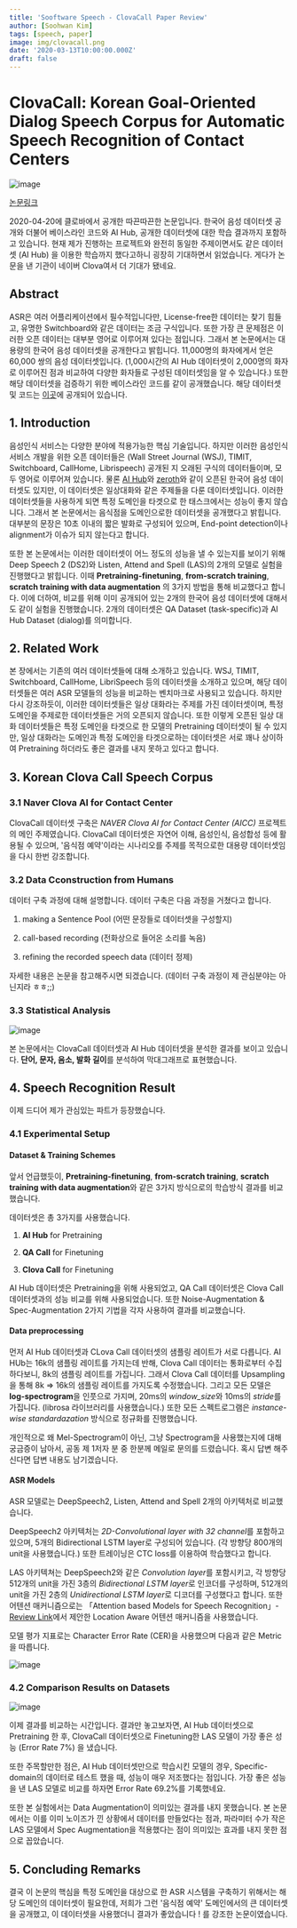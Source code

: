 ```yaml
---
title: 'Sooftware Speech - ClovaCall Paper Review'
author: [Soohwan Kim]
tags: [speech, paper]
image: img/clovacall.png
date: '2020-03-13T10:00:00.000Z'
draft: false
---
```


# ClovaCall: Korean Goal-Oriented Dialog Speech Corpus for Automatic Speech Recognition of Contact Centers  
  
![image](https://user-images.githubusercontent.com/42150335/80241423-8a367180-869e-11ea-8438-6b651ab65fb6.png)  
  
[논문링크](https://arxiv.org/abs/2004.09367)

2020-04-20에 클로바에서 공개한 따끈따끈한 논문입니다. 한국어 음성 데이터셋 공개와 더불어 베이스라인 코드와 AI Hub, 공개한 데이터셋에 대한 학습 결과까지 포함하고 있습니다. 현재 제가 진행하는 프로젝트와 완전히 동일한 주제이면서도 같은 데이터셋 (AI Hub) 을 이용한 학습까지 했다고하니 굉장히 기대하면서 읽었습니다. 게다가 논문을 낸 기관이 네이버 Clova여서 더 기대가 됐네요.  

## Abstract  

ASR은 여러 어플리케이션에서 필수적입니다만, License-free한 데이터는 찾기 힘들고, 유명한 Switchboard와 같은 데이터는 조금 구식입니다. 또한 가장 큰 문제점은 이러한 오픈 데이터는 대부분 영어로 이루어져 있다는 점입니다. 그래서 본 논문에서는 대용량의 한국어 음성 데이터셋을 공개한다고 밝힙니다. 11,000명의 화자에게서 얻은 60,000 쌍의 음성 데이터셋입니다. (1,000시간의 AI Hub 데이터셋이 2,000명의 화자로 이루어진 점과 비교하여 다양한 화자들로 구성된 데이터셋임을 알 수 있습니다.) 또한 해당 데이터셋을 검증하기 위한 베이스라인 코드를 같이 공개했습니다. 해당 데이터셋 및 코드는 [이곳](https://github.com/ClovaAI/ClovaCall)에 공개되어 있습니다.  

## 1. Introduction
  
음성인식 서비스는 다양한 분야에 적용가능한 핵심 기술입니다. 하지만 이러한 음성인식 서비스 개발을 위한 오픈 데이터들은 (Wall Street Journal (WSJ), TIMIT, Switchboard, CallHome, Librispeech) 공개된 지 오래된 구식의 데이터들이며, 모두 영어로 이루어져 있습니다. 물론 [AI Hub](http://www.aihub.or.kr/aidata/105)와 [zeroth](https://github.com/goodatlas/zeroth)와 같이 오픈된 한국어 음성 데이터셋도 있지만, 이 데이터셋은 일상대화와 같은 주제들을 다룬 데이터셋입니다. 이러한 데이터셋들을 사용하게 되면 특정 도메인을 타겟으로 한 태스크에서는 성능이 좋지 않습니다. 그래서 본 논문에서는 음식점을 도메인으로한 데이터셋을 공개했다고 밝힙니다. 대부분의 문장은 10초 이내의 짧은 발화로 구성되어 있으며, End-point detection이나 alignment가 이슈가 되지 않는다고 합니다.  

또한 본 논문에서는 이러한 데이터셋이 어느 정도의 성능을 낼 수 있는지를 보이기 위해 Deep Speech 2 (DS2)와 Listen, Attend and Spell (LAS)의 2개의 모델로 실험을 진행했다고 밝힙니다. 이때 **Pretraining-finetuning**, **from-scratch training**, **scratch training with data augmentation** 의 3가지 방법을 통해 비교했다고 합니다. 이에 더하여, 비교를 위해 이미 공개되어 있는 2개의 한국어 음성 데이터셋에 대해서도 같이 실험을 진행했습니다. 2개의 데이터셋은 QA Dataset (task-specific)과 AI Hub Dataset (dialog)를 의미합니다.   
  
## 2. Related Work
  
본 장에서는 기존의 여러 데이터셋들에 대해 소개하고 있습니다. WSJ, TIMIT, Switchboard, CallHome, LibriSpeech 등의 데이터셋을 소개하고 있으며, 해당 데이터셋들은 여러 ASR 모델들의 성능을 비교하는 벤치마크로 사용되고 있습니다. 하지만 다시 강조하듯이, 이러한 데이터셋들은 일상 대화라는 주제를 가진 데이터셋이며, 특정 도메인을 주제로한 데이터셋들은 거의 오픈되지 않습니다. 또한 이렇게 오픈된 일상 대화 데이터셋들은 특정 도메인을 타겟으로 한 모델의 Pretraining 데이터셋이 될 수 있지만, 일상 대화라는 도메인과 특정 도메인을 타겟으로하는 데이터셋은 서로 꽤나 상이하여 Pretraining 하더라도 좋은 결과를 내지 못하고 있다고 합니다.  
  
## 3. Korean Clova Call Speech Corpus  
  
### 3.1 Naver Clova AI for Contact Center  
  
ClovaCall 데이터셋 구축은 *NAVER Clova AI for Contact Center (AICC)* 프로젝트의 메인 주제였습니다. ClovaCall 데이터셋은 자연어 이해, 음성인식, 음성합성 등에 활용될 수 있으며, '음식점 예약'이라는 시나리오를 주제를 목적으로한 대용량 데이터셋임을 다시 한번 강조합니다.  
  
### 3.2 Data Cconstruction from Humans  
  
데이터 구축 과정에 대해 설명합니다. 데이터 구축은 다음 과정을 거쳤다고 합니다.  
  
1. making a Sentence Pool (어떤 문장들로 데이터셋을 구성할지)
  
2. call-based recording (전화상으로 들어온 소리를 녹음)   
  
3. refining the recorded speech data (데이터 정제)  
  
자세한 내용은 논문을 참고해주시면 되겠습니다. (데이터 구축 과정이 제 관심분야는 아닌지라 ㅎㅎ;;)  
  
### 3.3 Statistical Analysis  
  
![image](https://user-images.githubusercontent.com/42150335/80275445-3a968b00-871c-11ea-86f4-296e88ba1269.png)  
  
본 논문에서는 ClovaCall 데이터셋과 AI Hub 데이터셋을 분석한 결과를 보이고 있습니다. **단어, 문자, 음소, 발화 길이**를 분석하여 막대그래프로 표현했습니다.   
  
## 4. Speech Recognition Result  
  
이제 드디어 제가 관심있는 파트가 등장했습니다.  
  
### 4.1 Experimental Setup

#### Dataset & Training Schemes

앞서 언급했듯이, **Pretraining-finetuning**, **from-scratch training**, **scratch training with data augmentation**와 같은 3가지 방식으로의 학습방식 결과를 비교했습니다.   
  
데이터셋은 총 3가지를 사용했습니다.  
  
1. **AI Hub** for Pretraining  
  
2. **QA Call** for Finetuning  
  
3. **Clova Call** for Finetuning  
  
AI Hub 데이터셋은 Pretraining을 위해 사용되었고, QA Call 데이터셋은 Clova Call 데이터셋과의 성능 비교를 위해 사용되었습니다. 또한 Noise-Augmentation & Spec-Augmentation 2가지 기법을 각자 사용하여 결과를 비교했습니다.  
  
#### Data preprocessing  
  
먼저 AI Hub 데이터셋과 CLova Call 데이터셋의 샘플링 레이트가 서로 다릅니다. AI HUb는 16k의 샘플링 레이트를 가지는데 반해, Clova Call 데이터는 통화로부터 수집하다보니, 8k의 샘플링 레이트를 가집니다. 그래서 Clova Call 데이터를 Upsampling을 통해 8k => 16k의 샘플링 레이트를 가지도록 수정했습니다. 그리고 모든 모델은 **log-spectrogram**을 인풋으로 가지며, 20ms의 *window_size*와 10ms의 *stride*를 가집니다. (librosa 라이브러리를 사용했습니다.) 또한 모든 스펙트로그램은 *instance-wise standardazation* 방식으로 정규화를 진행했습니다.  
  
개인적으로 왜 Mel-Spectrogram이 아닌, 그냥 Spectrogram을 사용했는지에 대해 궁금증이 남아서, 공동 제 1저자 분 중 한분께 메일로 문의를 드렸습니다. 혹시 답변 해주신다면 답변 내용도 남기겠습니다.  

#### ASR Models  

ASR 모델로는 DeepSpeech2, Listen, Attend and Spell 2개의 아키텍처로 비교했습니다.  
  
 DeepSpeech2 아키텍처는 *2D-Convolutional layer with 32 channel*를 포함하고 있으며, 5개의 Bidirectional LSTM layer로 구성되어 있습니다. (각 방향당 800개의 unit을 사용했습니다.) 또한 트레이닝은 CTC loss를 이용하여 학습했다고 합니다.  
  
LAS 아키텍쳐는 DeepSpeech2와 같은 *Convolution layer*를 포함시키고, 각 방향당 512개의 unit을 가진 3층의 *Bidirectional LSTM layer*로 인코더를 구성하며, 512개의 unit을 가진 2층의 *Unidirectional LSTM layer*로 디코더를 구성했다고 합니다. 또한 어텐션 매커니즘으로는 「Attention based Models for Speech Recognition」- [Review Link](https://github.com/sooftware/Paper-Review/blob/master/Review/Attention-Based%20Models%20for%20Speech%20Recognition.md)에서 제안한 Location Aware 어텐션 매커니즘을 사용했습니다.  
  
모델 평가 지표로는 Character Error Rate (CER)을 사용했으며 다음과 같은 Metric을 따릅니다.  
  
![image](https://user-images.githubusercontent.com/42150335/80277350-42a8f780-8729-11ea-9609-665ea1944f7b.png)  
  
### 4.2 Comparison Results on Datasets  
  
![image](https://user-images.githubusercontent.com/42150335/80277359-60765c80-8729-11ea-928f-1f9941c7f36a.png)  
  
이제 결과를 비교하는 시간입니다. 결과만 놓고보자면, AI Hub 데이터셋으로 Pretraining 한 후, ClovaCall 데이터셋으로 Finetuning한 LAS 모델이 가장 좋은 성능 (Error Rate 7%) 을 냈습니다.  
  
또한 주목할만한 점은, AI Hub 데이터셋만으로 학습시킨 모델의 경우, Specific-domain의 데이터로 테스트 했을 때, 성능이 매우 저조했다는 점입니다. 가장 좋은 성능을 낸 LAS 모델로 비교를 하자면 Error Rate 69.2%를 기록했네요.  
  
또한 본 실험에서는 Data Augmentation이 의미있는 결과를 내지 못했습니다. 본 논문에서는 이를 이미 노이즈가 낀 상황에서 데이터를 만들었다는 점과, 파라미터 수가 작은 LAS 모델에서 Spec Augmentation을 적용했다는 점이 의미있는 효과를 내지 못한 점으로 꼽았습니다.  

## 5. Concluding Remarks  
  
결국 이 논문의 핵심을 특정 도메인을 대상으로 한 ASR 시스템을 구축하기 위해서는 해당 도메인의 데이터셋이 필요한데, 저희가 그런 '음식점 예약' 도메인에서의 큰 데이터셋을 공개했고, 이 데이터셋을 사용했더니 결과가 좋았습니다 ! 를 강조한 논문이였습니다. 

  

  
  


  
